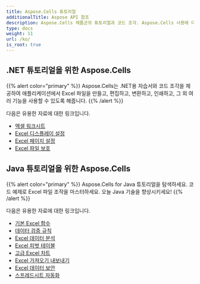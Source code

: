 ```yaml
---
title: Aspose.Cells 튜토리얼
additionalTitle: Aspose API 참조
description: Aspose.Cells 제품군의 튜토리얼과 코드 조각. Aspose.Cells 사용에 대한 기본 및 고급 튜토리얼이 포함되어 있습니다.
type: docs
weight: 11
url: /ko/
is_root: true
---
```


## .NET 튜토리얼을 위한 Aspose.Cells
{{% alert color="primary" %}}
Aspose.Cells는 .NET용 자습서와 코드 조각을 제공하여 애플리케이션에서 Excel 파일을 만들고, 편집하고, 변환하고, 인쇄하고, 그 외 여러 기능을 사용할 수 있도록 해줍니다. 
{{% /alert %}}

다음은 유용한 자료에 대한 링크입니다.
 
- [엑셀 워크시트](./net/excel-worksheet-csharp-tutorials/)
- [Excel 디스플레이 설정](./net/excel-display-settings-csharp-tutorials)
- [Excel 페이지 설정](./net/excel-page-setup)
- [Excel 파일 보호](./net/protect-excel-file/)

## Java 튜토리얼을 위한 Aspose.Cells
{{% alert color="primary" %}}
Aspose.Cells for Java 튜토리얼을 탐색하세요. 코드 예제로 Excel 파일 조작을 마스터하세요. 오늘 Java 기술을 향상시키세요!
{{% /alert %}}

다음은 유용한 자료에 대한 링크입니다.
- [기본 Excel 함수](./java/basic-excel-functions/)
- [데이터 검증 규칙](./java/data-validation-rules/)
- [Excel 데이터 분석](./java/excel-data-analysis/)
- [Excel 피벗 테이블](./java/excel-pivot-tables/)
- [고급 Excel 차트](./java/advanced-excel-charts/)
- [Excel 가져오기 내보내기](./java/excel-import-export/)
- [Excel 데이터 보안](./java/excel-data-security/)
- [스프레드시트 자동화](./java/spreadsheet-automation/)